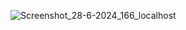 
![Screenshot_28-6-2024_166_localhost](https://github.com/Raveenaross/xylo/assets/166907857/155725e5-45fd-4290-b0a5-e5b315536f1c)


